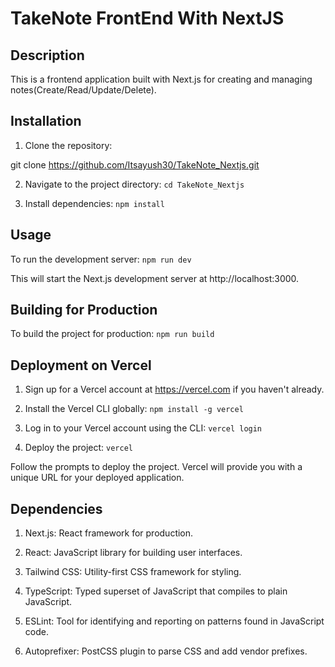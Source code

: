 # TakeNote FrontEnd With NextJS

## Description

This is a frontend application built with Next.js for creating and managing notes(Create/Read/Update/Delete).

## Installation

1. Clone the repository:


git clone https://github.com/Itsayush30/TakeNote_Nextjs.git

2. Navigate to the project directory:  `cd TakeNote_Nextjs`

3. Install dependencies: `npm install`

## Usage 

To run the development server: `npm run dev`

This will start the Next.js development server at http://localhost:3000.

## Building for Production

To build the project for production: `npm run build`

## Deployment on Vercel

1. Sign up for a Vercel account at https://vercel.com if you haven't already.

2. Install the Vercel CLI globally: `npm install -g vercel`

3. Log in to your Vercel account using the CLI: `vercel login`

4. Deploy the project: `vercel`

Follow the prompts to deploy the project. Vercel will provide you with a unique URL for your deployed application.

## Dependencies

1. Next.js: React framework for production.

2. React: JavaScript library for building user interfaces.

3. Tailwind CSS: Utility-first CSS framework for styling.

4. TypeScript: Typed superset of JavaScript that compiles to plain JavaScript.

5. ESLint: Tool for identifying and reporting on patterns found in JavaScript code.

6. Autoprefixer: PostCSS plugin to parse CSS and add vendor prefixes.






